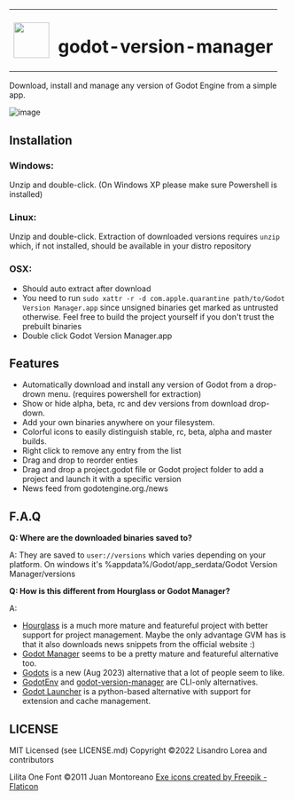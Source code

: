 <table><tr width=64px><td><img height=64px src="https://user-images.githubusercontent.com/526829/169241046-3087a41d-9606-43ab-90ae-ee0055bef039.png"/></td><td><h1>godot-version-manager</h1></td></tr></table>
  
Download, install and manage any version of Godot Engine from a simple app. 

![image](https://user-images.githubusercontent.com/526829/213944428-2b2d1ffa-8656-4efa-9bf4-dc32f793a6a7.png)

## Installation
### Windows:
Unzip and double-click. (On Windows XP please make sure Powershell is installed)
### Linux:
Unzip and double-click. Extraction of downloaded versions requires `unzip` which, if not installed, should be available in your distro repository
### OSX:
- Should auto extract after download
- You need to run `sudo xattr -r -d com.apple.quarantine path/to/Godot Version Manager.app` since unsigned binaries get marked as untrusted otherwise. Feel free to build the project yourself if you don't trust the prebuilt binaries
- Double click Godot Version Manager.app

## Features
- Automatically download and install any version of Godot from a drop-drown menu. (requires powershell for extraction)
- Show or hide alpha, beta, rc and dev versions from download drop-down. 
- Add your own binaries anywhere on your filesystem. 
- Colorful icons to easily distinguish stable, rc, beta, alpha and master builds. 
- Right click to remove any entry from the list
- Drag and drop to reorder enties
- Drag and drop a project.godot file or Godot project folder to add a project and launch it with a specific version
- News feed from godotengine.org./news

## F.A.Q
**Q: Where are the downloaded binaries saved to?**

A: They are saved to `user://versions` which varies depending on your platform. On windows it's %appdata%/Godot/app_serdata/Godot Version Manager/versions

**Q: How is this different from Hourglass or Godot Manager?**

A:
 - [Hourglass](https://hourglass.jwestman.net/) is a much more mature and featureful project with better support for project management. Maybe the only advantage GVM has is that it also downloads news snippets from the official website :)
 - [Godot Manager](https://github.com/eumario/godot-manager) seems to be a pretty mature and featureful alternative too.
 - [Godots](https://github.com/MakovWait/godots) is a new (Aug 2023) alternative that a lot of people seem to like.
 - [GodotEnv](https://github.com/chickensoft-games/GodotEnv) and [godot-version-manager](https://github.com/gaheldev/godot-version-manager) are CLI-only alternatives.
 - [Godot Launcher](https://github.com/sebastianoboem/godot-launcher) is a python-based alternative with support for extension and cache management. 

## LICENSE
MIT Licensed (see LICENSE.md)
Copyright ©️2022 Lisandro Lorea and contributors

Lilita One Font ©️2011 Juan Montoreano
<a href="https://www.flaticon.com/free-icons/exe" title="exe icons">Exe icons created by Freepik - Flaticon</a>
